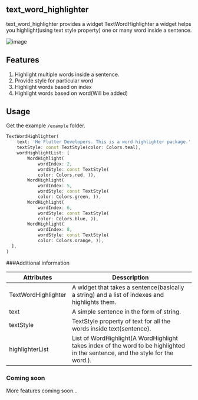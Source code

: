 <!--
This README describes the package. If you publish this package to pub.dev,
this README's contents appear on the landing page for your package.

For information about how to write a good package README, see the guide for
[writing package pages](https://dart.dev/guides/libraries/writing-package-pages).

For general information about developing packages, see the Dart guide for
[creating packages](https://dart.dev/guides/libraries/create-library-packages)
and the Flutter guide for
[developing packages and plugins](https://flutter.dev/developing-packages).
-->
## text_word_highlighter
text_word_highlighter provides a widget TextWordHighlighter a widget helps you highlight(using text style property) one or many word inside a sentence. 

![image](https://github.com/androidshashi/text_word_highlighter/assets/91884965/8e06b128-5c93-4ee9-9fa7-6e4861e590b9)

## Features

1. Highlight multiple words inside a sentence.
2. Provide style for particular word
3. Highlight words based on index
4. Highlight words based on word(Will be added)

## Usage

Get the example `/example` folder.

```dart
TextWordHighlighter(
    text: 'He Flutter Developers. This is a word highlighter package.',
    textStyle: const TextStyle(color: Colors.teal),
    wordHighlightList: [
        WordHighlight(
            wordIndex: 2,
            wordStyle: const TextStyle(
            color: Colors.red, )),
        WordHighlight(
            wordIndex: 5,
            wordStyle: const TextStyle(
            color: Colors.green, )),
        WordHighlight(
            wordIndex: 6,
            wordStyle: const TextStyle(
            color: Colors.blue, )),
        WordHighlight(
            wordIndex: 8,
            wordStyle: const TextStyle(
            color: Colors.orange, )),
  ],
)
```

###Additional information

Attributes  | Desscription                                                                                                                
------------- |-----------------------------------------------------------------------------------------------------------------------------
| TextWordHighlighter  | A widget that takes a sentence(basically a string) and a list of indexes and highlights them.                               | 
| text  | A simple sentence in the form of string.                                                                                    | 
| textStyle  | TextStyle property of text for all the words inside text(sentence).                                                         | 
| highlighterList  | List of WordHighlight(A WordHighlight takes index of the word to be highlighted in the sentence, and the style for the word.). | 

### Coming soon
More features coming soon...

